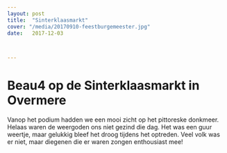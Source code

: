 ```yaml
---
layout: post
title:  "Sinterklaasmarkt"
cover: "/media/20170910-feestburgemeester.jpg"
date:   2017-12-03



---
```


# Beau4 op de Sinterklaasmarkt in Overmere

Vanop het podium hadden we een mooi zicht op het pittoreske donkmeer. 
Helaas waren de weergoden ons niet gezind die dag. Het was een guur weertje, maar gelukkig bleef het droog tijdens het optreden.
Veel volk was er niet, maar diegenen die er waren zongen enthousiast mee!





